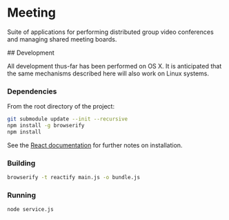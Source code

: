 # Meeting

Suite of applications for performing distributed group video conferences and managing shared meeting boards.

## Development

All development thus-far has been performed on OS X. It is anticipated that the same mechanisms described here will also work on Linux systems.

### Dependencies

From the root directory of the project:

```bash
git submodule update --init --recursive
npm install -g browserify
npm install
```

See the [React documentation](http://facebook.github.io/react/docs/getting-started.html#using-react-from-npm) for further notes on installation.

### Building

```bash
browserify -t reactify main.js -o bundle.js
```

### Running

```bash
node service.js
```